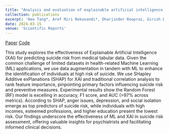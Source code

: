 ```yaml
---
title: "Analysis and evaluation of explainable artificial intelligence on suicide risk assessment"
collection: publications
excerpt: 'Hao Tang*, Aref Miri Rekavandi*, Dharjinder Rooprai, Girish Dwivedi, Frank M. Sanfilippo, Farid Boussaid and Mohammed Bennamoun'
date: 2024-03-15
venue: 'Scientific Reports'
---
```

[Paper](https://www.nature.com/articles/s41598-024-53426-0) [Code](https://github.com/arekavandi/XAI_Suicide)

This study explores the effectiveness of Explainable Artificial Intelligence (XAI) for predicting suicide risk from medical tabular data. Given the common challenge of limited datasets in health-related Machine Learning (ML) applications, we use data augmentation in tandem with ML to enhance the identification of individuals at high risk of suicide. We use SHapley Additive exPlanations (SHAP) for XAI and traditional correlation analysis to rank feature importance, pinpointing primary factors influencing suicide risk and preventive measures. Experimental results show the Random Forest (RF) model is excelling in accuracy, F1 score, and AUC (>97% across metrics). According to SHAP, anger issues, depression, and social isolation emerge as top predictors of suicide risk, while individuals with high incomes, esteemed professions, and higher education present the lowest risk. Our findings underscore the effectiveness of ML and XAI in suicide risk assessment, offering valuable insights for psychiatrists and facilitating informed clinical decisions.


